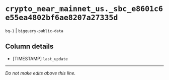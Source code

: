 # `crypto_near_mainnet_us._sbc_e8601c6e55ea4802bf6ae8207a27335d`
`bq-1` | `bigquery-public-data`

## Column details
* [TIMESTAMP] `last_update`

-------------------------------------------------------------------------------
*Do not make edits above this line.*
